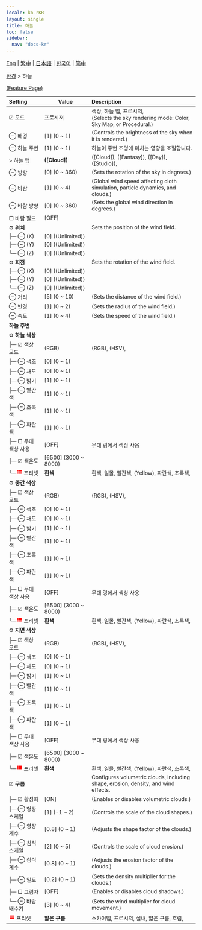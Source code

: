 ```yaml
---
locale: ko-rKR
layout: single
title: 하늘
toc: false
sidebar:
  nav: "docs-kr"
---
```

[Eng](/dancexr/menu/2025.4/scene/sky) | [繁中](/tw/dancexr/menu/2025.4/scene/sky) | [日本語](/jp/dancexr/menu/2025.4/scene/sky) | [한국어](/kr/dancexr/menu/2025.4/scene/sky) | [简中](/zh/dancexr/menu/2025.4/scene/sky)

[환경](../menu#환경) > 하늘



[(Feature Page)](/kr/dancexr/features/sky)

| Setting | Value | Description |
| :--- | --- | :--- |
| ☑ 모드| 프로시저 | 색상, 하늘 맵, 프로시저, <br/>(Selects the sky rendering mode: Color, Sky Map, or Procedural.)
|  ⊖ 배경| [1] (0 ~ 1) | (Controls the brightness of the sky when it is rendered.)
|  ⊖ 하늘 주변| [1] (0 ~ 1) | 하늘이 주변 조명에 미치는 영향을 조절합니다.
|  > 하늘 맵| **([Cloud])** | ([Cloud]), ([Fantasy]), ([Day]), ([Studio]),  |
|  ⊖ 방향| [0] (0 ~ 360) | (Sets the rotation of the sky in degrees.)
|  ⊖ 바람| [1] (0 ~ 4) | (Global wind speed affecting cloth simulation, particle dynamics, and clouds.)
|  ⊖ 바람 방향| [0] (0 ~ 360) | (Sets the global wind direction in degrees.)
|  □ 바람 필드| [OFF] | 
|  ⚙️ <b>위치</b>| | Sets the position of the wind field.
| ├─ ⊖ (X)| [0] ((Unlimited)) | 
| ├─ ⊖ (Y)| [0] ((Unlimited)) | 
| └─ ⊖ (Z)| [0] ((Unlimited)) | 
|  ⚙️ <b>회전</b>| | Sets the rotation of the wind field.
| ├─ ⊖ (X)| [0] ((Unlimited)) | 
| ├─ ⊖ (Y)| [0] ((Unlimited)) | 
| └─ ⊖ (Z)| [0] ((Unlimited)) | 
|  ⊖ 거리| [5] (0 ~ 10) | (Sets the distance of the wind field.)
|  ⊖ 반경| [1] (0 ~ 2) | (Sets the radius of the wind field.)
|  ⊖ 속도| [1] (0 ~ 4) | (Sets the speed of the wind field.)
|  <b>하늘 주변</b>|| 
|  ⚙️ <b>하늘 색상</b>| | 
| ├─ ☑ 색상 모드| (RGB) | (RGB), (HSV), 
| ├─ ⊖ 색조| [0] (0 ~ 1) | 
| ├─ ⊖ 채도| [0] (0 ~ 1) | 
| ├─ ⊖ 밝기| [1] (0 ~ 1) | 
| ├─ ⊖ 빨간색| [1] (0 ~ 1) | 
| ├─ ⊖ 초록색| [1] (0 ~ 1) | 
| ├─ ⊖ 파란색| [1] (0 ~ 1) | 
| ├─ □ 무대 색상 사용| [OFF] | 무대 링에서 색상 사용
| ├─ ☑ 색온도| [6500] (3000 ~ 8000) | 
| └─<img src="/images/icon/ic_list.png" alt="list icon"/> 프리셋| **흰색** | 흰색, 일몰, 빨간색, (Yellow), 파란색, 초록색,  |
|  ⚙️ <b>중간 색상</b>| | 
| ├─ ☑ 색상 모드| (RGB) | (RGB), (HSV), 
| ├─ ⊖ 색조| [0] (0 ~ 1) | 
| ├─ ⊖ 채도| [0] (0 ~ 1) | 
| ├─ ⊖ 밝기| [1] (0 ~ 1) | 
| ├─ ⊖ 빨간색| [1] (0 ~ 1) | 
| ├─ ⊖ 초록색| [1] (0 ~ 1) | 
| ├─ ⊖ 파란색| [1] (0 ~ 1) | 
| ├─ □ 무대 색상 사용| [OFF] | 무대 링에서 색상 사용
| ├─ ☑ 색온도| [6500] (3000 ~ 8000) | 
| └─<img src="/images/icon/ic_list.png" alt="list icon"/> 프리셋| **흰색** | 흰색, 일몰, 빨간색, (Yellow), 파란색, 초록색,  |
|  ⚙️ <b>지면 색상</b>| | 
| ├─ ☑ 색상 모드| (RGB) | (RGB), (HSV), 
| ├─ ⊖ 색조| [0] (0 ~ 1) | 
| ├─ ⊖ 채도| [0] (0 ~ 1) | 
| ├─ ⊖ 밝기| [1] (0 ~ 1) | 
| ├─ ⊖ 빨간색| [1] (0 ~ 1) | 
| ├─ ⊖ 초록색| [1] (0 ~ 1) | 
| ├─ ⊖ 파란색| [1] (0 ~ 1) | 
| ├─ □ 무대 색상 사용| [OFF] | 무대 링에서 색상 사용
| ├─ ☑ 색온도| [6500] (3000 ~ 8000) | 
| └─<img src="/images/icon/ic_list.png" alt="list icon"/> 프리셋| **흰색** | 흰색, 일몰, 빨간색, (Yellow), 파란색, 초록색,  |
|  ☑ <b>구름</b>| | Configures volumetric clouds, including shape, erosion, density, and wind effects.
| ├─ ☑ 활성화| [ON] | (Enables or disables volumetric clouds.)
| ├─ ⊖ 형상 스케일| [1] (-1 ~ 2) | (Controls the scale of the cloud shapes.)
| ├─ ⊖ 형상 계수| [0.8] (0 ~ 1) | (Adjusts the shape factor of the clouds.)
| ├─ ⊖ 침식 스케일| [2] (0 ~ 5) | (Controls the scale of cloud erosion.)
| ├─ ⊖ 침식 계수| [0.8] (0 ~ 1) | (Adjusts the erosion factor of the clouds.)
| ├─ ⊖ 밀도| [0.2] (0 ~ 1) | (Sets the density multiplier for the clouds.)
| ├─ □ 그림자| [OFF] | (Enables or disables cloud shadows.)
| └─ ⊖ 바람 배수기| [3] (0 ~ 4) | (Sets the wind multiplier for cloud movement.)
| <img src="/images/icon/ic_list.png" alt="list icon"/> 프리셋| **얇은 구름** | 스카이맵, 프로시저, 실내, 얇은 구름, 흐림,  |
